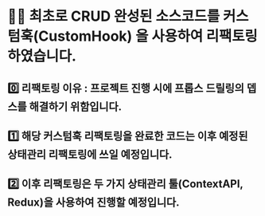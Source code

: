 # 🏳️‍🌈 최초로 CRUD 완성된 소스코드를 커스텀훅(CustomHook) 을 사용하여 리팩토링 하였습니다.

## 0️⃣ 리팩토링 이유 : 프로젝트 진행 시에 프롭스 드릴링의 뎁스를 해결하기 위함입니다.
## 1️⃣ 해당 커스텀훅 리팩토링을 완료한 코드는 이후 예정된 상태관리 리팩토링에 쓰일 예정입니다.
## 2️⃣ 이후 리팩토링은 두 가지 상태관리 툴(ContextAPI, Redux)을 사용하여 진행할 예정입니다.